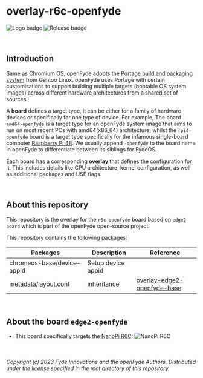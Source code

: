 # overlay-r6c-openfyde

![Logo badge](https://img.shields.io/endpoint?url=https%3A%2F%2Fopenfyde-badge-wivuxrq8xzvh.runkit.sh%2F) ![Release badge](https://img.shields.io/github/v/release/openFyde/overlay-edge2-openfyde?label=latest%20release%20image)


<br>

## Introduction
Same as Chromium OS, openFyde adopts the [Portage build and packaging system](https://wiki.gentoo.org/wiki/Portage) from Gentoo Linux. openFyde uses Portage with certain customisations to support building multiple targets (bootable OS system images) across different hardware architectures from a shared set of sources.

A **board** defines a target type, it can be either for a family of hardware devices or specifically for one type of device. For example, The board `amd64-openfyde` is a target type for an openFyde system image that aims to run on most recent PCs with amd64(x86_64) architecture; whilst the `rpi4-openfyde` board is a target type specifically for the infamous single-board computer [Raspberry Pi 4B](https://www.raspberrypi.com/products/raspberry-pi-4-model-b/). We usually append `-openfyde` to the board name in openFyde to differentiate between its siblings for FydeOS.

Each board has a corresponding **overlay** that defines the configuration for it. This includes details like CPU architecture, kernel configuration, as well as additional packages and USE flags.

<br>

## About this repository
This repository is the overlay for the `r6c-openfyde` board based on `edge2-board` which is part of the openFyde open-source project.

This repository contains the following packages:


| Packages                   | Description        | Reference                                                                              |
|----------------------------|--------------------|----------------------------------------------------------------------------------------|
| chromeos-base/device-appid | Setup device appid |                                                                                        |
| metadata/layout.conf       | inheritance        | [overlay-edge2-openfyde-base](https://github.com/openFyde/overlay-edge2-openfyde-base) |

<br>


## About the board `edge2-openfyde`
 - This board specifically targets the [NanoPi R6C](https://www.friendlyelec.com/index.php?route=product/product&product_id=291):
    ![NanoPi R6C](https://www.friendlyelec.com/image/catalog/description/R6C_en_03.jpg)

<br>

###### Copyright (c) 2023 Fyde Innovations and the openFyde Authors. Distributed under the license specified in the root directory of this repository.
